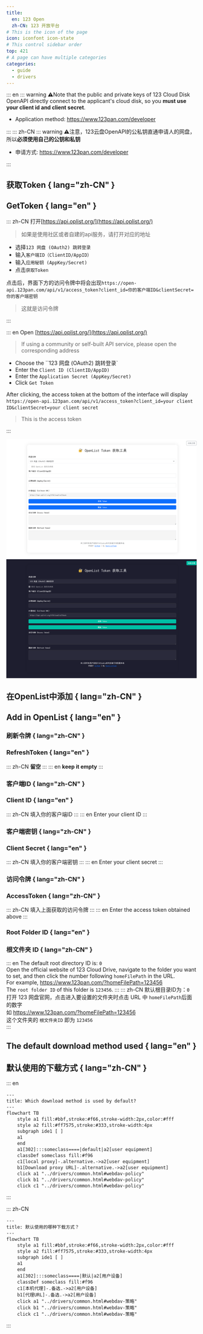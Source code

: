 ```yaml
---
title:
  en: 123 Open
  zh-CN: 123 开放平台
# This is the icon of the page
icon: iconfont icon-state
# This control sidebar order
top: 421
# A page can have multiple categories
categories:
  - guide
  - drivers
---
```


::: en
::: warning
⚠️Note that the public and private keys of 123 Cloud Disk OpenAPI directly connect to the applicant's cloud disk, so you **must use your client id and client secret**.

- Application method: https://www.123pan.com/developer

:::
::: zh-CN
::: warning
⚠️注意，123云盘OpenAPI的公私钥直通申请人的网盘，所以**必须使用自己的公钥和私钥**

- 申请方式: https://www.123pan.com/developer

:::

## **获取Token** { lang="zh-CN" }

## **GetToken** { lang="en" }

::: zh-CN
打开[https://api.oplist.org/](https://api.oplist.org/)

> 如果是使用社区或者自建的api服务，请打开对应的地址

- 选择`123 网盘 (OAuth2) 跳转登录`
- 输入`客户端ID（ClientID/AppID）`
- 输入`应用秘钥 (AppKey/Secret)`
- 点击`获取Token`

点击后，界面下方的访问令牌中将会出现`https://open-api.123pan.com/api/v1/access_token?client_id=你的客户端ID&clientSecret=你的客户端密钥`

> 这就是访问令牌

:::

::: en
Open [https://api.oplist.org/](https://api.oplist.org/)

> If using a community or self-built API service, please open the corresponding address

- Choose the ``123 网盘 (OAuth2) 跳转登录`
- Enter the `Client ID (ClientID/AppID)`
- Enter the `Application Secret (AppKey/Secret)`
- Click `Get Token`

After clicking, the access token at the bottom of the interface will display `https://open-api.123pan.com/api/v1/access_token?client_id=your client ID&clientSecret=your client secret`

> This is the access token

:::

![](/img/drivers/123/123open-01-l.png#light)
![](/img/drivers/123/123open-01-d.png#dark)

## 在OpenList中添加 { lang="zh-CN" }

## Add in OpenList { lang="en" }

### **刷新令牌** { lang="zh-CN" }

### **RefreshToken** { lang="en" }

::: zh-CN
**留空**
:::
::: en
**keep it empty**
:::

### **客户端ID** { lang="zh-CN" }

### **Client ID** { lang="en" }

::: zh-CN
填入你的客户端ID
:::
::: en
Enter your client ID
:::

### **客户端密钥** { lang="zh-CN" }

### **Client Secret** { lang="en" }

::: zh-CN
填入你的客户端密钥
:::
::: en
Enter your client secret
:::

### **访问令牌** { lang="zh-CN" }

### **AccessToken** { lang="zh-CN" }

::: zh-CN
填入上面获取的访问令牌
:::
::: en
Enter the access token obtained above
:::

### **Root Folder ID** { lang="en" }

### **根文件夹 ID** { lang="zh-CN" }

::: en
The default root directory ID is: `0`<br/>
Open the official website of 123 Cloud Drive, navigate to the folder you want to set, and then click the number following `homeFilePath` in the URL.<br/>
For example, <https://www.123pan.com/?homeFilePath=123456><br/>
The `root folder ID` of this folder is `123456`.
:::
::: zh-CN
默认根目录ID为：`0`<br/>
打开 123 网盘官网，点击进入要设置的文件夹时点击 URL 中 `homeFilePath`后面的数字<br/>
如 <https://www.123pan.com/?homeFilePath=123456><br/>
这个文件夹的 `根文件夹ID` 即为 `123456`<br/>
:::

## **The default download method used** { lang="en" }

## **默认使用的下载方式** { lang="zh-CN" }

::: en

```mermaid
---
title: Which download method is used by default?
---
flowchart TB
    style a1 fill:#bbf,stroke:#f66,stroke-width:2px,color:#fff
    style a2 fill:#ff7575,stroke:#333,stroke-width:4px
    subgraph ide1 [ ]
    a1
    end
    a1[302]:::someclass====|default|a2[user equipment]
    classDef someclass fill:#f96
    c1[local proxy]-.alternative.->a2[user equipment]
    b1[Download proxy URL]-.alternative.->a2[user equipment]
    click a1 "../drivers/common.html#webdav-policy"
    click b1 "../drivers/common.html#webdav-policy"
    click c1 "../drivers/common.html#webdav-policy"
```

:::

::: zh-CN

```mermaid
---
title: 默认使用的哪种下载方式？
---
flowchart TB
    style a1 fill:#bbf,stroke:#f66,stroke-width:2px,color:#fff
    style a2 fill:#ff7575,stroke:#333,stroke-width:4px
    subgraph ide1 [ ]
    a1
    end
    a1[302]:::someclass====|默认|a2[用户设备]
    classDef someclass fill:#f96
    c1[本机代理]-.备选.->a2[用户设备]
    b1[代理URL]-.备选.->a2[用户设备]
    click a1 "../drivers/common.html#webdav-策略"
    click b1 "../drivers/common.html#webdav-策略"
    click c1 "../drivers/common.html#webdav-策略"
```

:::
